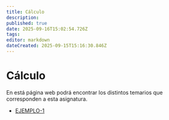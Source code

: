 ```yaml
---
title: Cálculo
description: 
published: true
date: 2025-09-16T15:02:54.726Z
tags: 
editor: markdown
dateCreated: 2025-09-15T15:16:30.846Z
---
```


# Cálculo
En está página web podrá encontrar los distintos temarios que corresponden a esta asignatura.

- [EJEMPLO-1](tema1)